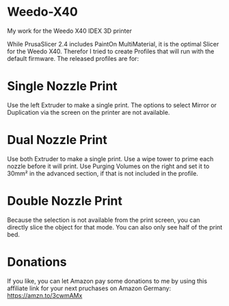 # Weedo-X40
My work for the Weedo X40 IDEX 3D printer

While PrusaSlicer 2.4 includes PaintOn MultiMaterial, it is the optimal Slicer for the Weedo X40.
Therefor I tried to create Profiles that will run with the default firmware.
The released profiles are for:

# Single Nozzle Print
Use the left Extruder to make a single print. The options to select Mirror or Duplication via the screen on the printer are not available.

# Dual Nozzle Print
Use both  Extruder to make a single print. Use a wipe tower to prime each nozzle before it will print.
Use Purging Volumes on the right and set it to 30mm² in the advanced section, if that is not included in the profile.

# Double Nozzle Print
Because the selection is not available from the print screen, you can directly slice the object for that mode. You can also only see half of the print bed.

# Donations
If you like, you can let Amazon pay some donations to me by using this affiliate link for your next pruchases on Amazon Germany: https://amzn.to/3cwmAMx
